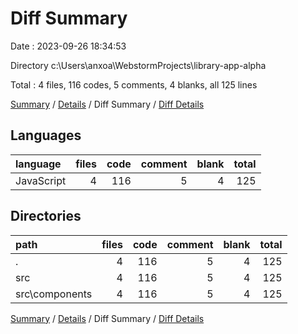 # Diff Summary

Date : 2023-09-26 18:34:53

Directory c:\\Users\\anxoa\\WebstormProjects\\library-app-alpha

Total : 4 files,  116 codes, 5 comments, 4 blanks, all 125 lines

[Summary](results.md) / [Details](details.md) / Diff Summary / [Diff Details](diff-details.md)

## Languages
| language | files | code | comment | blank | total |
| :--- | ---: | ---: | ---: | ---: | ---: |
| JavaScript | 4 | 116 | 5 | 4 | 125 |

## Directories
| path | files | code | comment | blank | total |
| :--- | ---: | ---: | ---: | ---: | ---: |
| . | 4 | 116 | 5 | 4 | 125 |
| src | 4 | 116 | 5 | 4 | 125 |
| src\\components | 4 | 116 | 5 | 4 | 125 |

[Summary](results.md) / [Details](details.md) / Diff Summary / [Diff Details](diff-details.md)